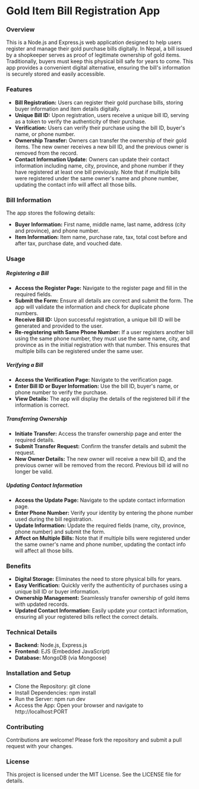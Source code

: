 # Gold Item Bill Registration App

### Overview

This is a Node.js and Express.js web application designed to help users register and manage their gold purchase bills digitally. In Nepal, a bill issued by a shopkeeper serves as proof of legitimate ownership of gold items. Traditionally, buyers must keep this physical bill safe for years to come. This app provides a convenient digital alternative, ensuring the bill's information is securely stored and easily accessible.

### Features

-   <b>Bill Registration:</b> Users can register their gold purchase bills, storing buyer information and item details digitally.
-   <b>Unique Bill ID:</b> Upon registration, users receive a unique bill ID, serving as a token to verify the authenticity of their purchase.
-   <b>Verification:</b> Users can verify their purchase using the bill ID, buyer's name, or phone number.
-   <b>Ownership Transfer:</b> Owners can transfer the ownership of their gold items. The new owner receives a new bill ID, and the previous owner is removed from the record.
-   <b>Contact Information Update:</b> Owners can update their contact information including name, city, province, and phone number if they have registered at least one bill previously. Note that if multiple bills were registered under the same owner's name and phone number, updating the contact info will affect all those bills.

### Bill Information

The app stores the following details:

-   <b>Buyer Information:</b> First name, middle name, last name, address (city and province), and phone number.
-   <b>Item Information:</b> Item name, purchase rate, tax, total cost before and after tax, purchase date, and vouched date.

### Usage

##### Registering a Bill

-   <b>Access the Register Page:</b> Navigate to the register page and fill in the required fields.
-   <b>Submit the Form:</b> Ensure all details are correct and submit the form. The app will validate the information and check for duplicate phone numbers.
-   <b>Receive Bill ID:</b> Upon successful registration, a unique bill ID will be generated and provided to the user.
-   <b>Re-registering with Same Phone Number:</b> If a user registers another bill using the same phone number, they must use the same name, city, and province as in the initial registration with that number. This ensures that multiple bills can be registered under the same user.

##### Verifying a Bill

-   <b>Access the Verification Page:</b> Navigate to the verification page.
-   <b>Enter Bill ID or Buyer Information:</b> Use the bill ID, buyer's name, or phone number to verify the purchase.
-   <b>View Details:</b> The app will display the details of the registered bill if the information is correct.

##### Transferring Ownership

-   <b>Initiate Transfer:</b> Access the transfer ownership page and enter the required details.
-   <b>Submit Transfer Request:</b> Confirm the transfer details and submit the request.
-   <b>New Owner Details:</b> The new owner will receive a new bill ID, and the previous owner will be removed from the record. Previous bill id will no longer be valid.

##### Updating Contact Information

-   <b>Access the Update Page:</b> Navigate to the update contact information page.
-   <b>Enter Phone Number:</b> Verify your identity by entering the phone number used during the bill registration.
-   <b>Update Information:</b> Update the required fields (name, city, province, phone number) and submit the form.
-   <b>Affect on Multiple Bills:</b> Note that if multiple bills were registered under the same owner's name and phone number, updating the contact info will affect all those bills.

### Benefits

-   <b>Digital Storage:</b> Eliminates the need to store physical bills for years.
-   <b>Easy Verification:</b> Quickly verify the authenticity of purchases using a unique bill ID or buyer information.
-   <b>Ownership Management:</b> Seamlessly transfer ownership of gold items with updated records.
-   <b>Updated Contact Information:</b> Easily update your contact information, ensuring all your registered bills reflect the correct details.

### Technical Details

-   <b>Backend:</b> Node.js, Express.js
-   <b>Frontend:</b> EJS (Embedded JavaScript)
-   <b>Database:</b> MongoDB (via Mongoose)

### Installation and Setup

-   Clone the Repository: git clone <repository-url>
-   Install Dependencies: npm install
-   Run the Server: npm run dev
-   Access the App: Open your browser and navigate to http://localhost:PORT

### Contributing

Contributions are welcome! Please fork the repository and submit a pull request with your changes.

### License

This project is licensed under the MIT License. See the LICENSE file for details.
